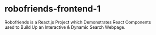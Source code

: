 # robofriends-frontend-1
Robofriends is a React.js Project which Demonstrates React Components used to Build Up an Interactive &amp; Dynamic Search Webpage.
